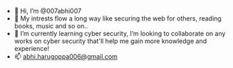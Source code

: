 *  👋 Hi, I’m @007abhi007 
*  👀 My intrests flow a long way like securing the web for others, reading books, music and so on..
*  🌱 I’m currently learning cyber security, I’m looking to collaborate on any works on cyber security that'll
       help me gain more knowledge and experience!
*  📫 abhi.harugoppa006@gmail.com


